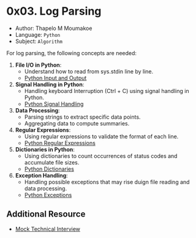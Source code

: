 # 0x03. Log Parsing

- Author: Thapelo M Moumakoe
- Language: `Python`
- Subject: `Algorithm`

For log parsing, the following concepts are needed:

1. **File I/O in Python**:
	- Understand how to read from sys.stdin line by line.
	- [Python Input and Output](https://docs.python.org/3/tutorial/inputoutput.html)
2. **Signal Handling in Python**:
	- Handling keyboard Interruption (Ctrl + C) using signal handling in Python.
	- [Python Signal Handling](https://docs.python.org/3/library/signal.html)
3. **Data Processing**:
	- Parsing strings to extract specific data points.
	- Aggregating data to compute summaries.
4. **Regular Expressions**:
	- Using regular expressions to validate the format of each line.
	- [Python Regular Expressions](https://docs.python.org/3/library/re.html)
5. **Dictionaries in Python**:
	- Using dictionaries to count occurrences of status codes and accumulate file sizes.
	- [Python Dictionaries](https://docs.python.org/3/tutorial/datastructures.html#dictionaries)
6. **Exception Handling**:
	- Handling possible exceptions that may rise duign file reading and data processing.
	- [Python Exceptions](https://docs.python.org/3/tutorial/errors.html)

## Additional Resource

- [Mock Technical Interview](https://www.youtube.com/watch?v=5dRTK-_Bzd0)
